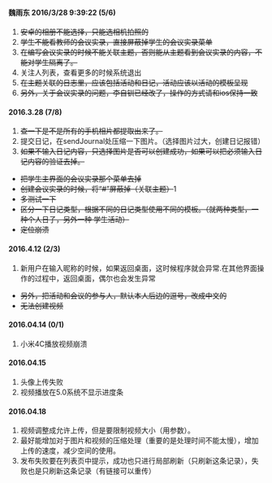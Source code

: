 #### 魏雨东 2016/3/28 9:39:22 (5/6)
1.	~~安卓的相册不能选择，只能选相机拍照的~~
2.	~~学生不能看教师的会议实录，直接屏蔽掉学生的会议实录菜单~~
3.	~~在编写会议实录的时候不能关联主题，否则能从主题看到会议实录的内容，不能对学生隔离了。~~
4.	关注人列表，查看更多的时候系统退出
5.	~~在主题关联的日志里，应该包括活动和日记，活动应该以活动的模板呈现~~
6.  ~~另外，关于会议实录的问题，李自钏已经改了，操作的方式请和ios保持一致~~

#### 2016.3.28 (7/8)

1. ~~查一下是不是所有的手机相片都提取出来了。~~
2. 提交日记，在sendJournal处压缩一下图片。（选择图片过大，创建日记报错）
3. ~~如果不输入日记内容，只选择图片是否可以创建成功，如果可以把必须输入日记内容的验证去掉。~~
- ~~把学生主界面的会议实录那个菜单去掉~~
- ~~创建会议实录的时候，将“#”屏蔽掉（关联主题）~~1
- ~~多测试一下~~
- ~~区分一下日记类型，根据不同的日记类型使用不同的模板。（就两种类型，一种个人日子，另外一种 学生活动）~~
- ~~定位崩溃~~


#### 2016.4.12 (2/3)

1. 新用户在输入昵称的时候，如果返回桌面，这时候程序就会异常.在其他界面操作的过程中，返回桌面，偶尔也会发生异常
- ~~另外，把活动和会议的参与人，默认本人后边的逗号，改成中文的~~
- ~~无法创建视频~~

#### 2016.04.14 (0/1)

1. 小米4C播放视频崩溃

#### 2016.04.15

1. 头像上传失败
2. 视频播放在5.0系统不显示进度条

#### 2016.04.18

1. 视频调整成允许上传，但是要限制视频大小（用参数）。
2. 最好能增加对于图片和视频的压缩处理（重要的是处理时间不能太慢），增加上传的速度，减少空间的使用。
3. 发布失败要在列表页中提示，成功也只进行局部刷新（只刷新这条记录），失败也是只刷新这条记录（有链接可以重传）
